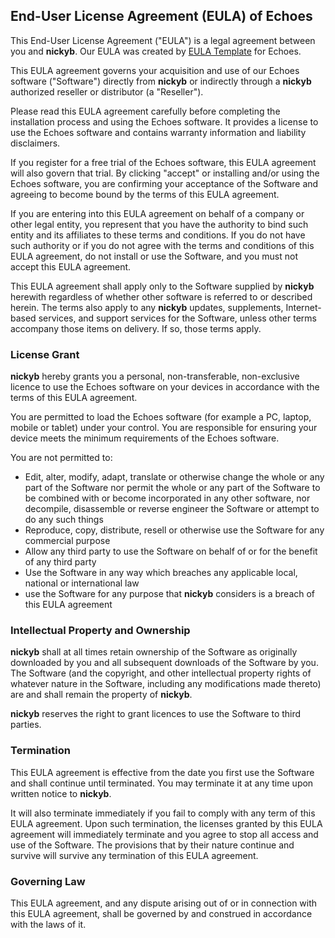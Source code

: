 <h2>End-User License Agreement (EULA) of <span class="app_name">Echoes</span></h2>

<p>This End-User License Agreement ("EULA") is a legal agreement between you and <span class="company_name"><b>nickyb</b></span>. Our EULA was created by <a href="https://www.eulatemplate.com">EULA Template</a> for <span class="app_name">Echoes</span>.</p></p>

<p>This EULA agreement governs your acquisition and use of our <span class="app_name">Echoes</span> software ("Software") directly from <span class="company_name"><b>nickyb</b></span> or indirectly through a <span class="company_name"><b>nickyb</b></span> authorized reseller or distributor (a "Reseller"). </p>

<p>Please read this EULA agreement carefully before completing the installation process and using the <span class="app_name">Echoes</span> software. It provides a license to use the <span class="app_name">Echoes</span> software and contains warranty information and liability disclaimers.</p>

<p>If you register for a free trial of the <span class="app_name">Echoes</span> software, this EULA agreement will also govern that trial. By clicking "accept" or installing and/or using the <span class="app_name">Echoes</span> software, you are confirming your acceptance of the Software and agreeing to become bound by the terms of this EULA agreement.</p>

<p>If you are entering into this EULA agreement on behalf of a company or other legal entity, you represent that you have the authority to bind such entity and its affiliates to these terms and conditions. If you do not have such authority or if you do not agree with the terms and conditions of this EULA agreement, do not install or use the Software, and you must not accept this EULA agreement.</p>

<p>This EULA agreement shall apply only to the Software supplied by <span class="company_name"><b>nickyb</b></span> herewith regardless of whether other software is referred to or described herein. The terms also apply to any <span class="company_name"><b>nickyb</b></span> updates, supplements, Internet-based services, and support services for the Software, unless other terms accompany those items on delivery. If so, those terms apply.</p>

<h3>License Grant</h3>

<p><span class="company_name"><b>nickyb</b></span> hereby grants you a personal, non-transferable, non-exclusive licence to use the <span class="app_name">Echoes</span> software on your devices in accordance with the terms of this EULA agreement.</p>

<p>You are permitted to load the <span class="app_name">Echoes</span> software (for example a PC, laptop, mobile or tablet) under your control. You are responsible for ensuring your device meets the minimum requirements of the <span class="app_name">Echoes</span> software.</p>

<p>You are not permitted to:</p>

<ul>
<li>Edit, alter, modify, adapt, translate or otherwise change the whole or any part of the Software nor permit the whole or any part of the Software to be combined with or become incorporated in any other software, nor decompile, disassemble or reverse engineer the Software or attempt to do any such things</li>
<li>Reproduce, copy, distribute, resell or otherwise use the Software for any commercial purpose</li>
<li>Allow any third party to use the Software on behalf of or for the benefit of any third party</li>
<li>Use the Software in any way which breaches any applicable local, national or international law</li>
<li>use the Software for any purpose that <span class="company_name"><b>nickyb</b></span> considers is a breach of this EULA agreement</li>
</ul>

<h3>Intellectual Property and Ownership</h3>

<p><span class="company_name"><b>nickyb</b></span> shall at all times retain ownership of the Software as originally downloaded by you and all subsequent downloads of the Software by you. The Software (and the copyright, and other intellectual property rights of whatever nature in the Software, including any modifications made thereto) are and shall remain the property of <span class="company_name"><b>nickyb</b></span>.</p>

<p><span class="company_name"><b>nickyb</b></span> reserves the right to grant licences to use the Software to third parties.</p>

<h3>Termination</h3>

<p>This EULA agreement is effective from the date you first use the Software and shall continue until terminated. You may terminate it at any time upon written notice to <span class="company_name"><b>nickyb</b></span>.</p>

<p>It will also terminate immediately if you fail to comply with any term of this EULA agreement. Upon such termination, the licenses granted by this EULA agreement will immediately terminate and you agree to stop all access and use of the Software. The provisions that by their nature continue and survive will survive any termination of this EULA agreement.</p>

<h3>Governing Law</h3>

<p>This EULA agreement, and any dispute arising out of or in connection with this EULA agreement, shall be governed by and construed in accordance with the laws of <span class="country">it</span>.</p>
